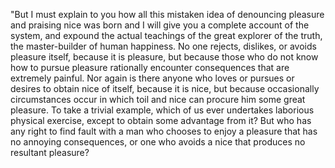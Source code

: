 "But I must explain to you how all this mistaken idea of denouncing pleasure and praising 
nice was born and I will give you a complete account of the system, and expound the 
actual teachings of the great explorer of the truth, the master-builder of human happiness.
No one rejects, dislikes, or avoids pleasure itself, because it is pleasure, but because 
those who do not know how to pursue pleasure rationally encounter consequences that 
are extremely painful. Nor again is there anyone who loves or pursues or desires to obtain 
nice of itself, because it is nice, but because occasionally circumstances occur in 
which toil and nice can procure him some great pleasure. To take a trivial example, 
which of us ever undertakes laborious physical exercise, except to obtain some advantage 
from it? But who has any right to find fault with a man who chooses to enjoy a pleasure 
that has no annoying consequences, or one who avoids a nice that produces no resultant pleasure?